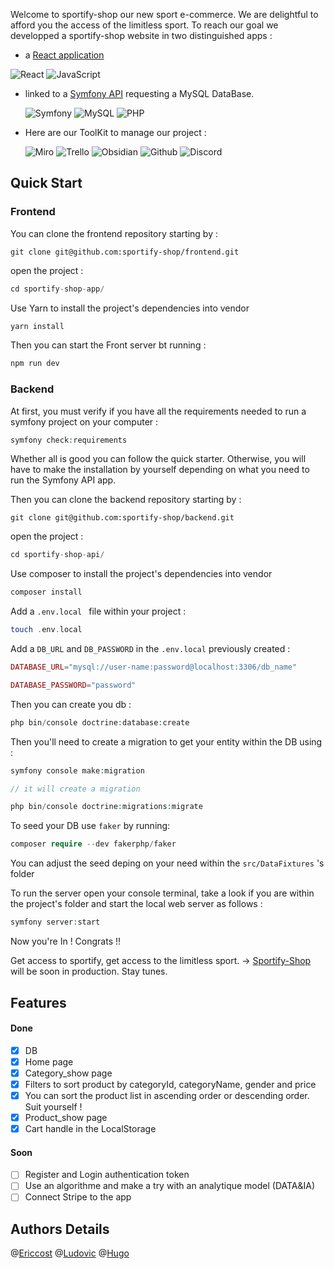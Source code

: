 Welcome to sportify-shop our new sport e-commerce.
We are delightful to afford you the access of the limitless sport.
To reach our goal we developped a sportify-shop website in two distinguished apps : 
- a [React application](https://github.com/sportify-shop/frontend)

![React](https://img.shields.io/badge/react-%2320232a.svg?style=for-the-badge&logo=react&logoColor=%2361DAFB) ![JavaScript](https://img.shields.io/badge/javascript-%23323330.svg?style=for-the-badge&logo=javascript&logoColor=%23F7DF1E)

- linked to a [Symfony API](https://github.com/sportify-shop/backend) requesting a MySQL DataBase.
  
  ![Symfony](https://img.shields.io/badge/symfony-%23000000.svg?style=for-the-badge&logo=symfony&logoColor=white) ![MySQL](https://img.shields.io/badge/mysql-%2300f.svg?style=for-the-badge&logo=mysql&logoColor=white) ![PHP](https://img.shields.io/badge/php-%23777BB4.svg?style=for-the-badge&logo=php&logoColor=white)

- Here are our ToolKit to manage our project : 

  ![Miro](https://img.shields.io/badge/Miro-F7C922?style=for-the-badge&logo=Miro&logoColor=050036) ![Trello](https://img.shields.io/badge/Trello-0052CC?style=for-the-badge&logo=trello&logoColor=white) ![Obsidian](https://img.shields.io/badge/Obsidian-483699?style=for-the-badge&logo=Obsidian&logoColor=white) ![Github](https://img.shields.io/badge/GitHub-100000?style=for-the-badge&logo=github&logoColor=white) ![Discord](https://img.shields.io/badge/Discord-5865F2?style=for-the-badge&logo=discord&logoColor=white)

## Quick Start
### Frontend 

You can clone the frontend repository starting by :

```
git clone git@github.com:sportify-shop/frontend.git
```

open the project : 
``` php
cd sportify-shop-app/
```

Use Yarn to install the project's dependencies into vendor 

``` php
yarn install
```

Then you can start the Front server bt running : 
``` powershell
npm run dev
```
### Backend

At first, you must verify if you have all the requirements needed to run a symfony project on your computer : 

``` php
symfony check:requirements
```

Whether all is good you can follow the quick starter. Otherwise, you will have to make the installation by yourself depending on what you need to run the Symfony API app. 

Then you can clone the backend repository starting by :

```
git clone git@github.com:sportify-shop/backend.git
```

open the project : 
``` php
cd sportify-shop-api/
```

Use composer to install the project's dependencies into vendor 

``` php
composer install
```

Add a `.env.local ` file within your project : 
``` php
touch .env.local
```

Add a `DB_URL` and `DB_PASSWORD` in the `.env.local` previously created : 
``` php
DATABASE_URL="mysql://user-name:password@localhost:3306/db_name"

DATABASE_PASSWORD="password"
```

Then you can create you db : 
```php
php bin/console doctrine:database:create
```

Then you'll need to create a migration to get your entity within the DB using : 
```php
symfony console make:migration

// it will create a migration

php bin/console doctrine:migrations:migrate
```

To seed your DB use `faker` by running: 
``` php
composer require --dev fakerphp/faker
```

You can adjust the seed deping on your need within the `src/DataFixtures` 's folder 

To run the server open your console terminal, take a look if you are within the project's folder and start the local web server as follows :

``` php
symfony server:start
```

Now you're In ! Congrats !! 


Get access to sportify, get access to the limitless sport. 
-> [Sportify-Shop]() will be soon in production.
Stay tunes.

## Features 
#### Done

 - [x] DB 
 - [x]  Home page
 - [x] Category_show page
 - [x] Filters to sort product by categoryId, categoryName, gender and price
 - [x] You can sort the product list in ascending order or descending order. Suit yourself !
 - [x] Product_show page
 - [x] Cart handle in the LocalStorage

#### Soon

- [ ] Register and Login authentication token
- [ ] Use an algorithme and make a try with an analytique model (DATA&IA)
- [ ] Connect Stripe to the app

## Authors Details 

@[Ericcost](https://github.com/Ericcost)
@[Ludovic](https://github.com/ludovic-sbr)
@[Hugo](https://github.com/Zeleph75)
